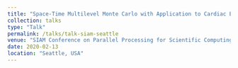 ```yaml
---
title: "Space-Time Multilevel Monte Carlo with Application to Cardiac Electrophysiology"
collection: talks
type: "Talk"
permalink: /talks/talk-siam-seattle
venue: "SIAM Conference on Parallel Processing for Scientific Computing (PP20)"
date: 2020-02-13
location: "Seattle, USA"
---
```


